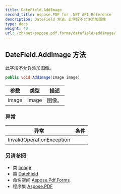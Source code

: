 ```yaml
---
title: DateField.AddImage
second_title: Aspose.PDF for .NET API Reference
description: DateField 方法。此字段不允许添加图像
type: docs
weight: 40
url: /zh/net/aspose.pdf.forms/datefield/addimage/
---
```

## DateField.AddImage 方法

此字段不允许添加图像。

```csharp
public void AddImage(Image image)
```

| 参数 | 类型 | 描述 |
| --- | --- | --- |
| image | Image | 图像。 |

### 异常

| 异常 | 条件 |
| --- | --- |
| InvalidOperationException |  |

### 另请参阅

* 类 [Image](../../../aspose.pdf/image/)
* 类 [DateField](../)
* 命名空间 [Aspose.Pdf.Forms](../../../aspose.pdf.forms/)
* 程序集 [Aspose.PDF](../../../)